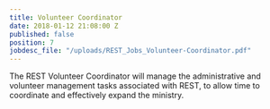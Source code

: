 ```yaml
---
title: Volunteer Coordinator
date: 2018-01-12 21:08:00 Z
published: false
position: 7
jobdesc_file: "/uploads/REST_Jobs_Volunteer-Coordinator.pdf"
---
```


The REST Volunteer Coordinator will manage the administrative and volunteer management tasks associated with REST, to allow time to coordinate and effectively expand the ministry.
